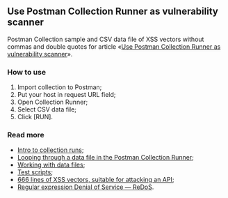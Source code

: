 ## Use Postman Collection Runner as vulnerability scanner

Postman Collection sample and CSV data file of XSS vectors without commas and double quotes for article «[Use Postman Collection Runner as vulnerability scanner](https://medium.com/@adequatica/use-postman-collection-runner-as-vulnerability-scanner-aff7471c94fb)».

### How to use

1. Import collection to Postman;
2. Put your host in request URL field;
3. Open Collection Runner;
4. Select CSV data file;
5. Click [RUN].

### Read more

* [Intro to collection runs](https://learning.getpostman.com/docs/postman/collection_runs/intro_to_collection_runs/);
* [Looping through a data file in the Postman Collection Runner](https://blog.getpostman.com/2018/04/11/looping-through-a-data-file-in-the-postman-collection-runner/);
* [Working with data files](https://learning.getpostman.com/docs/postman/collection_runs/working_with_data_files/);
* [Test scripts](https://learning.getpostman.com/docs/postman/scripts/test_scripts/);
* [666 lines of XSS vectors, suitable for attacking an API](https://gist.github.com/JohannesHoppe/5612274);
* [Regular expression Denial of Service — ReDoS](https://owasp.org/www-community/attacks/Regular_expression_Denial_of_Service_-_ReDoS).
